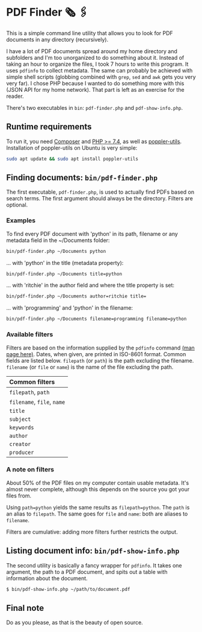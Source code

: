 # PDF Finder 🗞 🖇

This is a simple command line utility that allows you to look for PDF documents in any directory (recursively).

I have a lot of PDF documents spread around my home directory and subfolders and I'm too unorganized to do something
about it. Instead of taking an hour to organize the files, I took 7 hours to write this program. It uses `pdfinfo` to
collect metadata. The same can probably be achieved with simple shell scripts (globbing combined with `grep`, `sed`
and `awk`
gets you very very far). I chose PHP because I wanted to do something more with this (JSON API for my home network).
That part is left as an exercise for the reader.

There's two executables in `bin`: `pdf-finder.php` and `pdf-show-info.php`.

## Runtime requirements

To run it, you need [Composer](https://getcomposer.org/) and [PHP >= 7.4](https://www.php.net/), as well
as [poppler-utils](https://pypi.org/project/poppler-utils/). Installation of poppler-utils on Ubuntu is very simple:

```sh
sudo apt update && sudo apt install poppler-utils
```

## Finding documents: `bin/pdf-finder.php`

The first executable, `pdf-finder.php`, is used to actually find PDFs based on search terms. The first argument should
always be the directory. Filters are optional.

### Examples

To find every PDF document with 'python' in its path, filename or any metadata field in the ~/Documents folder:

```sh
bin/pdf-finder.php ~/Documents python
```

... with 'python' in the title (metadata property):

```sh
bin/pdf-finder.php ~/Documents title=python
```

... with 'ritchie' in the author field and where the title property is set:

```sh
bin/pdf-finder.php ~/Documents author=ritchie title=
```

... with 'programming' and 'python' in the filename:

```sh
bin/pdf-finder.php ~/Documents filename=programming filename=python
```

### Available filters

Filters are based on the information supplied by the `pdfinfo`
command [(man page here)](https://www.xpdfreader.com/pdfinfo-man.html). Dates, when given, are printed in ISO-8601
format. Common fields are listed below. `filepath` (or `path`) is the path excluding the filename. `filename` (or `file`
or `name`) is the name of the file excluding the path.

| Common filters |
| :--- |
| `filepath`, `path` |
| `filename`, `file`, `name` |
| `title` | 
| `subject` | 
| `keywords` |
| `author` | 
| `creator` | 
| `producer` |

### A note on filters

About 50% of the PDF files on my computer contain usable metadata. It's almost never complete, although this depends on
the source you got your files from.

Using `path=python` yields the same results as `filepath=python`. The `path` is an alias to `filepath`. The same goes
for `file` and `name`: both are aliases to `filename`.

Filters are cumulative: adding more filters further restricts the output.

## Listing document info: `bin/pdf-show-info.php`

The second utility is basically a fancy wrapper for `pdfinfo`. It takes one argument, the path to a PDF document, and
spits out a table with information about the document.

```sh
$ bin/pdf-show-info.php ~/path/to/document.pdf
```

## Final note

Do as you please, as that is the beauty of open source.

